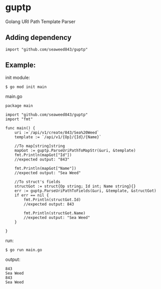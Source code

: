 # guptp
Golang URI Path Template Parser

## Adding dependency
```
import "github.com/seaweed843/guptp"
```

## Example:

init module:
```
$ go mod init main
```

main.go
```
package main

import "github.com/seaweed843/guptp"
import "fmt"

func main() {
	uri :=`/api/v1/create/843/Sea%20Weed`
	template := `/api/v1/{Op}/{Id}/{Name}`

	//To map[string]string
	mapGot := guptp.ParseUriPathToMapStr(&uri, &template)
	fmt.Println(mapGot["Id"])
	//expected output: "843"

	fmt.Println(mapGot["Name"])
	//expected output: "Sea Weed"

	//To struct's fields
	structGot := struct{Op string; Id int; Name string}{}
	err := guptp.ParseUriPathToFields(&uri, &template, &structGot)
	if err == nil {
		fmt.Println(structGot.Id)
		//expected output: 843

		fmt.Println(structGot.Name)
		//expected output: "Sea Weed"
	}

}
```

run:
```
$ go run main.go
```

output:
```
843
Sea Weed
843
Sea Weed
```
